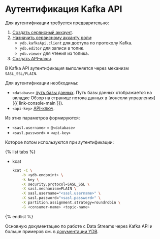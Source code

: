 # Аутентификация Kafka API
Для аутентификации требуется предварительно: 
1. [Создать сервисный аккаунт](../../iam/operations/sa/create).
1. [Назначить сервисному акканту роли](../../iam/operations/sa/assign-role-for-sa):
   - `ydb.kafkaApi.client` для доступа по протоколу Kafka.
   - `ydb.editor` для записи в топик.
   - `ydb.viewer` для чтения из топика.
1. [Создать API-ключ](../../iam/operations/api-key/create).


В Kafka API аутентификация выполняется через механизм `SASL_SSL/PLAIN`.

Для аутентификации необходимы:
* `<database>` [путь базы данных](../../concepts/connect#database). Путь базы данных отображается на вкладке Обзор на странице потока данных в [консоли управления]({{ link-console-main }}).
* `<api-key>` [API-ключ](../../iam/concepts/authorization/api-key).

Из этих параметров формируются:
* `<sasl.username>` = `@<database>`
* `<sasl.password>` = `<api-key>`

Которое потом используются при аутентификации:

{% list tabs %}

- kcat
  ```bash
  kcat -C \
      -b <ydb-endpoint> \
      -k key \
      -X security.protocol=SASL_SSL \
      -X sasl.mechanism=PLAIN \
      -X sasl.username="<sasl.username>" \
      -X sasl.password="<sasl.password>" \
      -X partition.assignment.strategy=roundrobin \
      -G <consumer-name> <topic-name>
  ```
{% endlist %}

Основную документацию по работе с Data Streams через Kafka API и больше примеров см. в [документации YDB](https://ydb.tech/ru/docs/reference/kafka-api).

